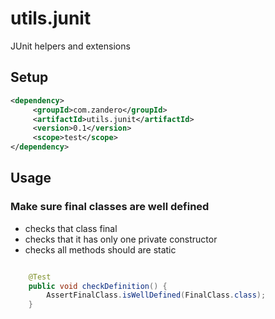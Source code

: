 # utils.junit
JUnit helpers and extensions
 
## Setup
```xml
<dependency>      
     <groupId>com.zandero</groupId>      
     <artifactId>utils.junit</artifactId>      
     <version>0.1</version>
     <scope>test</scope>      
</dependency>
```

## Usage

### Make sure final classes are well defined

- checks that class final 
- checks that it has only one private constructor
- checks all methods should are static

```java

    @Test
    public void checkDefinition() {
        AssertFinalClass.isWellDefined(FinalClass.class);
    }
```

